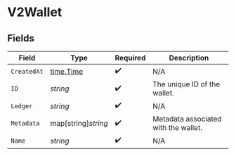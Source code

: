 # V2Wallet


## Fields

| Field                                     | Type                                      | Required                                  | Description                               |
| ----------------------------------------- | ----------------------------------------- | ----------------------------------------- | ----------------------------------------- |
| `CreatedAt`                               | [time.Time](https://pkg.go.dev/time#Time) | :heavy_check_mark:                        | N/A                                       |
| `ID`                                      | *string*                                  | :heavy_check_mark:                        | The unique ID of the wallet.              |
| `Ledger`                                  | *string*                                  | :heavy_check_mark:                        | N/A                                       |
| `Metadata`                                | map[string]*string*                       | :heavy_check_mark:                        | Metadata associated with the wallet.      |
| `Name`                                    | *string*                                  | :heavy_check_mark:                        | N/A                                       |